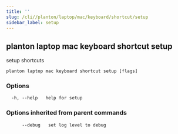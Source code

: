 ```yaml
---
title: ''
slug: /cli//planton/laptop/mac/keyboard/shortcut/setup
sidebar_label: setup
---
```

## planton laptop mac keyboard shortcut setup

setup shortcuts

```
planton laptop mac keyboard shortcut setup [flags]
```

### Options

```
  -h, --help   help for setup
```

### Options inherited from parent commands

```
      --debug   set log level to debug
```

